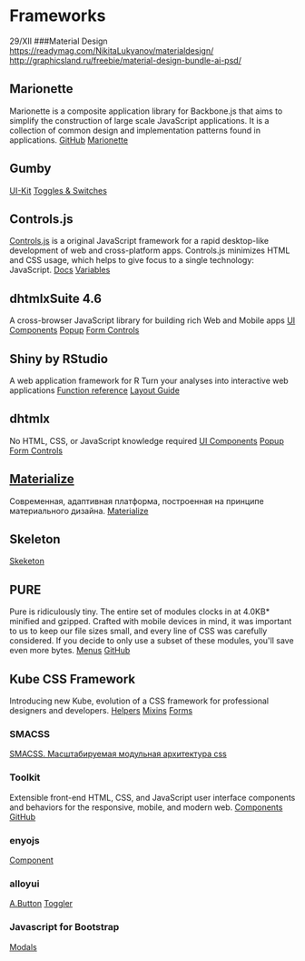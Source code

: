 

# Frameworks
29/XII
###Material Design
https://readymag.com/NikitaLukyanov/materialdesign/
http://graphicsland.ru/freebie/material-design-bundle-ai-psd/




## Marionette 
Marionette is a composite application library for Backbone.js that aims to simplify the construction of large scale JavaScript applications. It is a collection of common design and implementation patterns found in applications.
[GitHub](https://github.com/marionettejs/backbone.marionette)
[Marionette ](http://marionettejs.com/docs/current/)

## Gumby
[UI-Kit](http://www.gumbyframework.com/docs/ui-kit/)
[Toggles & Switches](http://www.gumbyframework.com/docs/components/#!/)

## Controls.js
[Controls.js](http://controlsjs.com/) is a original JavaScript framework for a rapid desktop-like development of web and cross-platform apps. Controls.js minimizes HTML and CSS usage, which helps to give focus to a single technology: JavaScript.
[Docs](http://controlsjs.com/docs/5.0.0/files/ng_basic/basic-js.html)
[Variables](http://controlsjs.com/docs/5.0.0/index/Variables.html)

## dhtmlxSuite 4.6
A cross-browser JavaScript library for building rich Web and Mobile apps
[UI Components](http://docs.dhtmlx.com/)
[Popup](http://docs.dhtmlx.com/popup__index.html)
[Form Controls](http://docs.dhtmlx.com/form__controls_list.html#block)


## Shiny by RStudio
A web application framework for R Turn your analyses into interactive web applications
[Function reference](http://shiny.rstudio.com/reference/shiny/latest/)
[Layout Guide](http://shiny.rstudio.com/articles/layout-guide.html)

## dhtmlx
No HTML, CSS, or JavaScript knowledge required
[UI Components](http://docs.dhtmlx.com/)
[Popup](http://docs.dhtmlx.com/popup__index.html)
[Form Controls](http://docs.dhtmlx.com/form__controls_list.html#block)

## [Materialize](http://materializecss.com/)
Современная, адаптивная платформа, построенная на принципе материального дизайна.
[Materialize](http://materializecss.com/)



## Skeleton
[Skeketon](http://getskeleton.com)

## PURE
Pure is ridiculously tiny. The entire set of modules clocks in at 4.0KB* minified and gzipped. Crafted with mobile devices in mind, it was important to us to keep our file sizes small, and every line of CSS was carefully considered. If you decide to only use a subset of these modules, you'll save even more bytes.
[Menus](http://purecss.io/menus/)
[GitHub](https://github.com/yahoo/pure/)

## Kube CSS Framework
Introducing new Kube, evolution of a CSS framework
for professional designers and developers.
[Helpers](https://imperavi.com/kube/css/helpers/)
[Mixins](https://imperavi.com/kube/css/mixins/)
[Forms](https://imperavi.com/kube/css/forms/)


### SMACSS
[SMACSS. Масштабируемая модульная архитектура css](http://www.slideshare.net/sysiq/smacss-css)


### Toolkit

Extensible front-end HTML, CSS, and JavaScript user interface components and behaviors for the responsive, mobile, and modern web.
[Components](http://titon.io/en/toolkit/2.1.6/components)
[GitHub](https://github.com/titon/toolkit)

### enyojs
[Component](http://enyojs.com/docs/latest/#/kind/enyo.Component)


### alloyui
[A.Button](http://alloyui.com/api/classes/A.Button.html)
[Toggler](http://alloyui.com/examples/toggler/)


### Javascript for Bootstrap
[Modals ](https://bootstrapdocs.com/v1.4.0/docs/javascript.html#modal)
